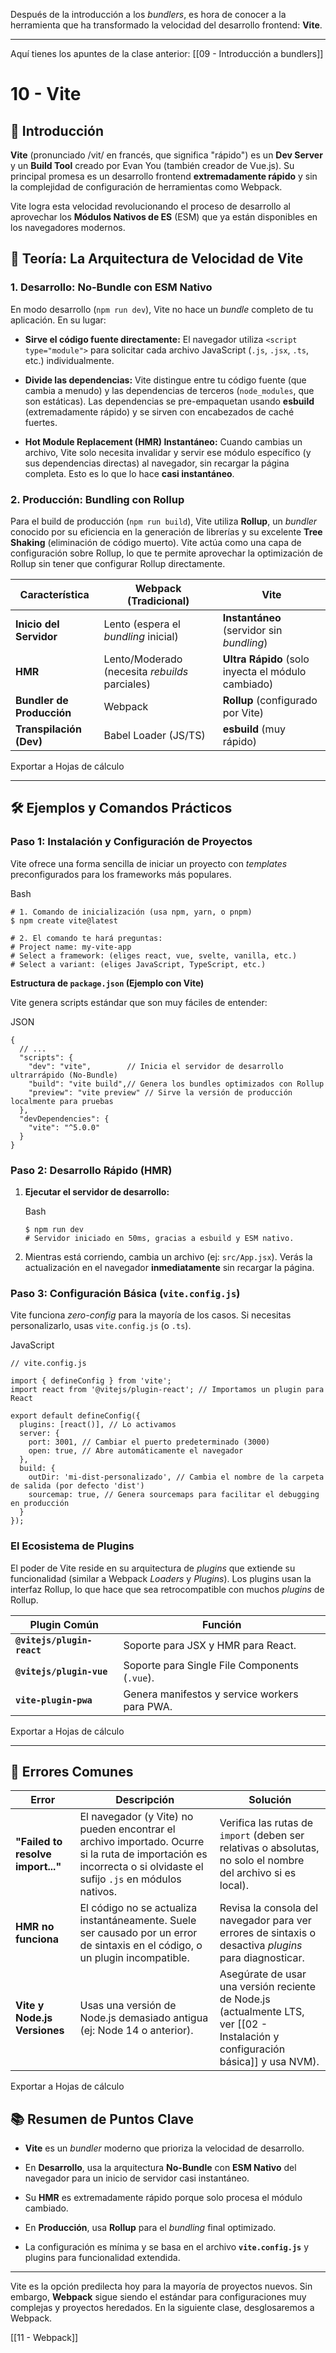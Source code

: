 Después de la introducción a los _bundlers_, es hora de conocer a la herramienta que ha transformado la velocidad del desarrollo frontend: **Vite**.

---

Aquí tienes los apuntes de la clase anterior: [[09 - Introducción a bundlers]]

# 10 - Vite

## 📝 Introducción

**Vite** (pronunciado /vit/ en francés, que significa "rápido") es un **Dev Server** y un **Build Tool** creado por Evan You (también creador de Vue.js). Su principal promesa es un desarrollo frontend **extremadamente rápido** y sin la complejidad de configuración de herramientas como Webpack.

Vite logra esta velocidad revolucionando el proceso de desarrollo al aprovechar los **Módulos Nativos de ES** (ESM) que ya están disponibles en los navegadores modernos.

## 🧠 Teoría: La Arquitectura de Velocidad de Vite

### 1. Desarrollo: No-Bundle con ESM Nativo

En modo desarrollo (`npm run dev`), Vite no hace un _bundle_ completo de tu aplicación. En su lugar:

- **Sirve el código fuente directamente:** El navegador utiliza `<script type="module">` para solicitar cada archivo JavaScript (`.js`, `.jsx`, `.ts`, etc.) individualmente.
    
- **Divide las dependencias:** Vite distingue entre tu código fuente (que cambia a menudo) y las dependencias de terceros (`node_modules`, que son estáticas). Las dependencias se pre-empaquetan usando **esbuild** (extremadamente rápido) y se sirven con encabezados de caché fuertes.
    
- **Hot Module Replacement (HMR) Instantáneo:** Cuando cambias un archivo, Vite solo necesita invalidar y servir ese módulo específico (y sus dependencias directas) al navegador, sin recargar la página completa. Esto es lo que lo hace **casi instantáneo**.
    

### 2. Producción: Bundling con Rollup

Para el build de producción (`npm run build`), Vite utiliza **Rollup**, un _bundler_ conocido por su eficiencia en la generación de librerías y su excelente **Tree Shaking** (eliminación de código muerto). Vite actúa como una capa de configuración sobre Rollup, lo que te permite aprovechar la optimización de Rollup sin tener que configurar Rollup directamente.

|Característica|Webpack (Tradicional)|Vite|
|---|---|---|
|**Inicio del Servidor**|Lento (espera el _bundling_ inicial)|**Instantáneo** (servidor sin _bundling_)|
|**HMR**|Lento/Moderado (necesita _rebuilds_ parciales)|**Ultra Rápido** (solo inyecta el módulo cambiado)|
|**Bundler de Producción**|Webpack|**Rollup** (configurado por Vite)|
|**Transpilación (Dev)**|Babel Loader (JS/TS)|**esbuild** (muy rápido)|

Exportar a Hojas de cálculo

---

## 🛠️ Ejemplos y Comandos Prácticos

### Paso 1: Instalación y Configuración de Proyectos

Vite ofrece una forma sencilla de iniciar un proyecto con _templates_ preconfigurados para los frameworks más populares.

Bash

```
# 1. Comando de inicialización (usa npm, yarn, o pnpm)
$ npm create vite@latest 

# 2. El comando te hará preguntas:
# Project name: my-vite-app
# Select a framework: (eliges react, vue, svelte, vanilla, etc.)
# Select a variant: (eliges JavaScript, TypeScript, etc.)
```

**Estructura de `package.json` (Ejemplo con Vite)**

Vite genera scripts estándar que son muy fáciles de entender:

JSON

```
{
  // ...
  "scripts": {
    "dev": "vite",        // Inicia el servidor de desarrollo ultrarrápido (No-Bundle)
    "build": "vite build",// Genera los bundles optimizados con Rollup
    "preview": "vite preview" // Sirve la versión de producción localmente para pruebas
  },
  "devDependencies": {
    "vite": "^5.0.0"
  }
}
```

### Paso 2: Desarrollo Rápido (HMR)

1. **Ejecutar el servidor de desarrollo:**
    
    Bash
    
    ```
    $ npm run dev 
    # Servidor iniciado en 50ms, gracias a esbuild y ESM nativo.
    ```
    
2. Mientras está corriendo, cambia un archivo (ej: `src/App.jsx`). Verás la actualización en el navegador **inmediatamente** sin recargar la página.
    

### Paso 3: Configuración Básica (`vite.config.js`)

Vite funciona _zero-config_ para la mayoría de los casos. Si necesitas personalizarlo, usas `vite.config.js` (o `.ts`).

JavaScript

```
// vite.config.js

import { defineConfig } from 'vite';
import react from '@vitejs/plugin-react'; // Importamos un plugin para React

export default defineConfig({
  plugins: [react()], // Lo activamos
  server: {
    port: 3001, // Cambiar el puerto predeterminado (3000)
    open: true, // Abre automáticamente el navegador
  },
  build: {
    outDir: 'mi-dist-personalizado', // Cambia el nombre de la carpeta de salida (por defecto 'dist')
    sourcemap: true, // Genera sourcemaps para facilitar el debugging en producción
  }
});
```

### El Ecosistema de Plugins

El poder de Vite reside en su arquitectura de _plugins_ que extiende su funcionalidad (similar a Webpack _Loaders_ y _Plugins_). Los plugins usan la interfaz Rollup, lo que hace que sea retrocompatible con muchos _plugins_ de Rollup.

|Plugin Común|Función|
|---|---|
|**`@vitejs/plugin-react`**|Soporte para JSX y HMR para React.|
|**`@vitejs/plugin-vue`**|Soporte para Single File Components (`.vue`).|
|**`vite-plugin-pwa`**|Genera manifestos y service workers para PWA.|

Exportar a Hojas de cálculo

---

## 🛑 Errores Comunes

|Error|Descripción|Solución|
|---|---|---|
|**"Failed to resolve import..."**|El navegador (y Vite) no pueden encontrar el archivo importado. Ocurre si la ruta de importación es incorrecta o si olvidaste el sufijo `.js` en módulos nativos.|Verifica las rutas de `import` (deben ser relativas o absolutas, no solo el nombre del archivo si es local).|
|**HMR no funciona**|El código no se actualiza instantáneamente. Suele ser causado por un error de sintaxis en el código, o un plugin incompatible.|Revisa la consola del navegador para ver errores de sintaxis o desactiva _plugins_ para diagnosticar.|
|**Vite y Node.js Versiones**|Usas una versión de Node.js demasiado antigua (ej: Node 14 o anterior).|Asegúrate de usar una versión reciente de Node.js (actualmente LTS, ver [[02 - Instalación y configuración básica]] y usa NVM).|

Exportar a Hojas de cálculo

## 📚 Resumen de Puntos Clave

- **Vite** es un _bundler_ moderno que prioriza la velocidad de desarrollo.
    
- En **Desarrollo**, usa la arquitectura **No-Bundle** con **ESM Nativo** del navegador para un inicio de servidor casi instantáneo.
    
- Su **HMR** es extremadamente rápido porque solo procesa el módulo cambiado.
    
- En **Producción**, usa **Rollup** para el _bundling_ final optimizado.
    
- La configuración es mínima y se basa en el archivo **`vite.config.js`** y plugins para funcionalidad extendida.
    

---

Vite es la opción predilecta hoy para la mayoría de proyectos nuevos. Sin embargo, **Webpack** sigue siendo el estándar para configuraciones muy complejas y proyectos heredados. En la siguiente clase, desglosaremos a Webpack.

[[11 - Webpack]]